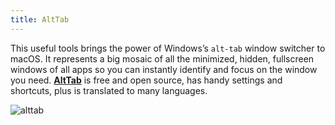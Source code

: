 ```yaml
---
title: AltTab
---
```


 This useful tools brings the power of Windows’s `alt-tab` window switcher to macOS. It represents a big mosaic of all the minimized, hidden, fullscreen windows of all apps so you can instantly identify and focus on the window you need. [**AltTab**](https://alt-tab-macos.netlify.app/) is free and open source, has handy settings and shortcuts, plus is translated to many languages.

 ![alttab](/alttab.webp)
